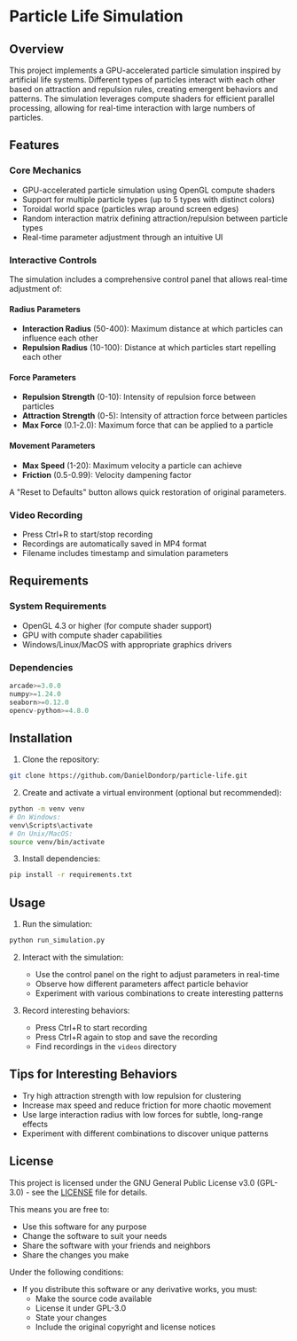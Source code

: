 # Particle Life Simulation

## Overview
This project implements a GPU-accelerated particle simulation inspired by artificial life systems. Different types of particles interact with each other based on attraction and repulsion rules, creating emergent behaviors and patterns. The simulation leverages compute shaders for efficient parallel processing, allowing for real-time interaction with large numbers of particles.

## Features

### Core Mechanics
- GPU-accelerated particle simulation using OpenGL compute shaders
- Support for multiple particle types (up to 5 types with distinct colors)
- Toroidal world space (particles wrap around screen edges)
- Random interaction matrix defining attraction/repulsion between particle types
- Real-time parameter adjustment through an intuitive UI

### Interactive Controls
The simulation includes a comprehensive control panel that allows real-time adjustment of:

#### Radius Parameters
- **Interaction Radius** (50-400): Maximum distance at which particles can influence each other
- **Repulsion Radius** (10-100): Distance at which particles start repelling each other

#### Force Parameters
- **Repulsion Strength** (0-10): Intensity of repulsion force between particles
- **Attraction Strength** (0-5): Intensity of attraction force between particles
- **Max Force** (0.1-2.0): Maximum force that can be applied to a particle

#### Movement Parameters
- **Max Speed** (1-20): Maximum velocity a particle can achieve
- **Friction** (0.5-0.99): Velocity dampening factor

A "Reset to Defaults" button allows quick restoration of original parameters.

### Video Recording
- Press Ctrl+R to start/stop recording
- Recordings are automatically saved in MP4 format
- Filename includes timestamp and simulation parameters

## Requirements

### System Requirements
- OpenGL 4.3 or higher (for compute shader support)
- GPU with compute shader capabilities
- Windows/Linux/MacOS with appropriate graphics drivers

### Dependencies
```python
arcade>=3.0.0
numpy>=1.24.0
seaborn>=0.12.0
opencv-python>=4.8.0
```

## Installation

1. Clone the repository:
```bash
git clone https://github.com/DanielDondorp/particle-life.git
```

2. Create and activate a virtual environment (optional but recommended):
```bash
python -m venv venv
# On Windows:
venv\Scripts\activate
# On Unix/MacOS:
source venv/bin/activate
```

3. Install dependencies:
```bash
pip install -r requirements.txt
```

## Usage

1. Run the simulation:
```bash
python run_simulation.py
```

2. Interact with the simulation:
   - Use the control panel on the right to adjust parameters in real-time
   - Observe how different parameters affect particle behavior
   - Experiment with various combinations to create interesting patterns

3. Record interesting behaviors:
   - Press Ctrl+R to start recording
   - Press Ctrl+R again to stop and save the recording
   - Find recordings in the `videos` directory

## Tips for Interesting Behaviors

- Try high attraction strength with low repulsion for clustering
- Increase max speed and reduce friction for more chaotic movement
- Use large interaction radius with low forces for subtle, long-range effects
- Experiment with different combinations to discover unique patterns

## License

This project is licensed under the GNU General Public License v3.0 (GPL-3.0) - see the [LICENSE](LICENSE) file for details.

This means you are free to:
- Use this software for any purpose
- Change the software to suit your needs
- Share the software with your friends and neighbors
- Share the changes you make

Under the following conditions:
- If you distribute this software or any derivative works, you must:
  - Make the source code available
  - License it under GPL-3.0
  - State your changes
  - Include the original copyright and license notices 